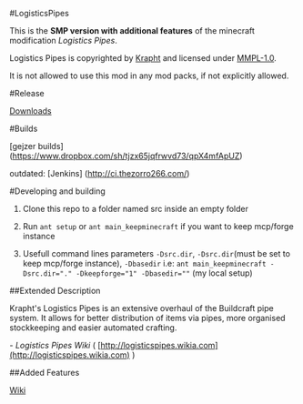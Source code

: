 #LogisticsPipes

This is the **SMP version with additional features** of the minecraft modification *Logistics Pipes*.

Logistics Pipes is copyrighted by [Krapht](https://github.com/Krapht "Krapht GitHub profile") and licensed under [MMPL-1.0](http://www.mod-buildcraft.com/MMPL-1.0.txt "Link to the license").

It is not allowed to use this mod in any mod packs, if not explicitly allowed.

#Release

[Downloads](https://github.com/RS485/LogisticsPipes/downloads)

#Builds

[gejzer builds] (https://www.dropbox.com/sh/tjzx65jqfrwvd73/qpX4mfApUZ)

outdated:
[Jenkins] (http://ci.thezorro266.com/)

#Developing and building

1. Clone this repo to a folder named src inside an empty folder

2. Run `ant setup` or `ant main_keepminecraft` if you want to keep mcp/forge instance

3. Usefull command lines parameters `-Dsrc.dir`, `-Dsrc.dir`(must be set to keep mcp/forge instance), `-Dbasedir`
i.e: `ant main_keepminecraft -Dsrc.dir="." -Dkeepforge="1" -Dbasedir=""` (my local setup)

##Extended Description

Krapht's Logistics Pipes is an extensive overhaul of the Buildcraft pipe system. It allows for better distribution of items via pipes, more organised stockkeeping and easier automated crafting.

\- *Logistics Pipes Wiki* ( [http://logisticspipes.wikia.com](http://logisticspipes.wikia.com) )

##Added Features

[Wiki](https://github.com/RS485/LogisticsPipes/wiki/Added-Features)
